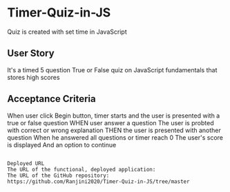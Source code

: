 # Timer-Quiz-in-JS
Quiz is created with set time in JavaScript

 
## User Story

It's a timed 5 question True or False quiz on JavaScript fundamentals that stores high scores


## Acceptance Criteria

When user click Begin button, 
timer starts and the user is presented with a true or false question 
WHEN user answer a question 
The user is probted with correct or wrong explanation
THEN the user is presented with another question
When he answered all questions or timer reach 0
The user's score is displayed 
And an option to continue

```

Deployed URL
The URL of the functional, deployed application:
The URL of the GitHub repository: https://github.com/Ranjini2020/Timer-Quiz-in-JS/tree/master
